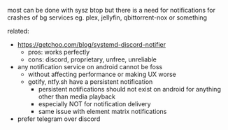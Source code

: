 most can be done with sysz btop but there is a need for notifications for
crashes of bg services eg. plex, jellyfin, qbittorrent-nox or something

related:

- https://getchoo.com/blog/systemd-discord-notifier
  - pros: works perfectly
  - cons: discord, proprietary, unfree, unreliable
- any notification service on android cannot be foss
  - without affecting performance or making UX worse
  - gotify, ntfy.sh have a persistent notification
    - persistent notifications should not exist on android for anything other
      than media playback
    - especially NOT for notification delivery
    - same issue with element matrix notifications
- prefer telegram over discord
